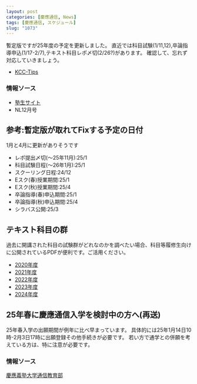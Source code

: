 ```yaml
---
layout: post
categories: [慶應通信, News]
tags: [慶應通信, スケジュール]
slug: "1073"
---
```

暫定版ですが25年度の予定を更新しました。
直近では科目試験(1/11,12),卒論指導申込(1/17-2/7),テキスト科目レポ〆切(2/26?)があります。
確認して、忘れず対応していきましょう。

* [KCC-Tips](https://github.com/tmo1031/kcc-tips/blob/main/schedule/Schedule-2025.mmd)

### 情報ソース
* [塾生サイト](https://www.students.keio.ac.jp/com/class/schedule/academic-calendar.html)
* NL12月号

## 参考:暫定版が取れてFixする予定の日付
1月と4月に更新がありそうです

* レポ提出〆切(〜25年11月):25/1
* 科目試験日程(〜26年1月):25/1
* スクーリング日程:24/12
* Eスク(春)授業期間:25/1
* Eスク(秋)授業期間:25/4
* 卒論指導(春)申込期間:25/1
* 卒論指導(秋)申込期間:25/4
* シラバス公開:25/3

## テキスト科目の群
過去に開講された科目の試験群がどれなのかを調べたい場合、科目等履修生向けに公開されているPDFが便利です。ご活用ください。

* [2020年度](https://www.tsushin.keio.ac.jp/faculty/non-degree-student/schedule04.pdf)
* [2021年度](https://www.tsushin.keio.ac.jp/faculty/non-degree-student/list.pdf)
* [2022年度](https://www.tsushin.keio.ac.jp/faculty/non-degree-student/list_2022.pdf)
* [2023年度](https://www.tsushin.keio.ac.jp/faculty/non-degree-student/text_2023.pdf)
* [2024年度](https://www.tsushin.keio.ac.jp/faculty/non-degree-student/text_2024.pdf)

## 25年春に慶應通信入学を検討中の方へ(再送)
25年春入学の出願期間が例年に比べ早まっています。
具体的には25年1月14日10時-2月3日17時に出願登録その他手続きが必要です。
若い方で通学との併願を考えている方は、特に注意が必要です。

### 情報ソース
[慶應義塾大学通信教育部](https://www.tsushin.keio.ac.jp/news/files/2024/7/1/a7fdec34d41d901df220c7189fba58de_1.pdf)